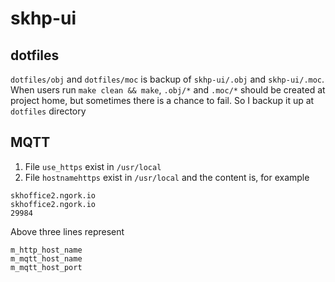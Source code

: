# skhp-ui
## dotfiles
`dotfiles/obj` and `dotfiles/moc` is backup of `skhp-ui/.obj` and `skhp-ui/.moc`.
When users run `make clean && make`, `.obj/*` and `.moc/*` should be created at project home, but sometimes there is a chance to fail. So I backup it up at `dotfiles` directory

## MQTT
1. File `use_https` exist in `/usr/local`
2. File `hostnamehttps` exist in `/usr/local` and the content is, for example
```
skhoffice2.ngork.io
skhoffice2.ngork.io
29984
```
Above three lines represent
```
m_http_host_name
m_mqtt_host_name
m_mqtt_host_port
```
